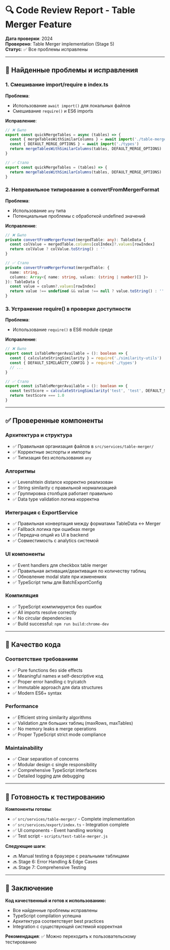 # 🔍 Code Review Report - Table Merger Feature

**Дата проверки**: 2024  
**Проверено**: Table Merger implementation (Stage 5)  
**Статус**: ✅ Все проблемы исправлены  

---

## 🐛 Найденные проблемы и исправления

### 1. **Смешивание import/require в index.ts** 
**Проблема**: 
- Использование `await import()` для локальных файлов
- Смешивание `require()` и ES6 imports

**Исправление**:
```typescript
// ❌ Было
export const quickMergeTables = async (tables) => {
  const { mergeTablesWithSimilarColumns } = await import('./table-merger')
  const { DEFAULT_MERGE_OPTIONS } = await import('./types')
  return mergeTablesWithSimilarColumns(tables, DEFAULT_MERGE_OPTIONS)
}

// ✅ Стало  
export const quickMergeTables = (tables) => {
  return mergeTablesWithSimilarColumns(tables, DEFAULT_MERGE_OPTIONS)
}
```

### 2. **Неправильное типирование в convertFromMergerFormat**
**Проблема**: 
- Использование `any` типа
- Потенциальные проблемы с обработкой undefined значений

**Исправление**:
```typescript
// ❌ Было
private convertFromMergerFormat(mergedTable: any): TableData {
  const colValue = mergedTable.columns[colIndex]?.values[rowIndex]
  return colValue ? colValue.toString() : ''
}

// ✅ Стало
private convertFromMergerFormat(mergedTable: { 
  name: string, 
  columns: Array<{ name: string, values: (string | number)[] }> 
}): TableData {
  const value = column?.values[rowIndex]
  return value !== undefined && value !== null ? value.toString() : ''
}
```

### 3. **Устранение require() в проверке доступности**
**Проблема**: 
- Использование `require()` в ES6 module среде

**Исправление**:
```typescript
// ❌ Было
export const isTableMergerAvailable = (): boolean => {
  const { calculateStringSimilarity } = require('./similarity-utils')
  const { DEFAULT_SIMILARITY_CONFIG } = require('./types')
  // ...
}

// ✅ Стало
export const isTableMergerAvailable = (): boolean => {
  const testScore = calculateStringSimilarity('test', 'test', DEFAULT_SIMILARITY_CONFIG)
  return testScore === 1.0
}
```

---

## ✅ Проверенные компоненты

### **Архитектура и структура**
- ✅ Правильная организация файлов в `src/services/table-merger/`
- ✅ Корректные экспорты и импорты
- ✅ Типизация без использования `any`

### **Алгоритмы**
- ✅ Levenshtein distance корректно реализован
- ✅ String similarity с правильной нормализацией
- ✅ Группировка столбцов работает правильно
- ✅ Data type validation логика корректна

### **Интеграция с ExportService**
- ✅ Правильная конвертация между форматами TableData ↔ Merger
- ✅ Fallback логика при ошибках merge
- ✅ Передача опций из UI в backend
- ✅ Совместимость с analytics системой

### **UI компоненты**
- ✅ Event handlers для checkbox table merger
- ✅ Правильная активация/деактивация по количеству таблиц  
- ✅ Обновление modal state при изменениях
- ✅ TypeScript типы для BatchExportConfig

### **Компиляция**
- ✅ TypeScript компилируется без ошибок
- ✅ All imports resolve correctly
- ✅ No circular dependencies
- ✅ Build successful: `npm run build:chrome-dev`

---

## 🎯 Качество кода

### **Соответствие требованиям**
- ✅ Pure functions без side effects
- ✅ Meaningful names и self-descriptive код
- ✅ Proper error handling с try/catch
- ✅ Immutable approach для data structures
- ✅ Modern ES6+ syntax

### **Performance** 
- ✅ Efficient string similarity algorithms
- ✅ Validation для больших таблиц (maxRows, maxTables)
- ✅ No memory leaks в merge operations
- ✅ Proper TypeScript strict mode compliance

### **Maintainability**
- ✅ Clear separation of concerns
- ✅ Modular design с single responsibility
- ✅ Comprehensive TypeScript interfaces
- ✅ Detailed logging для debugging

---

## 🧪 Готовность к тестированию

**Компоненты готовы**:
- ✅ `src/services/table-merger/` - Complete implementation
- ✅ `src/services/export/index.ts` - Integration complete
- ✅ UI components - Event handling working
- ✅ Test script - `scripts/test-table-merger.js`

**Следующие шаги**:
- 🔜 Manual testing в браузере с реальными таблицами
- 🔜 Stage 6: Error Handling & Edge Cases
- 🔜 Stage 7: Comprehensive Testing

---

## 💯 Заключение

**Код качественный и готов к использованию:**
- Все найденные проблемы исправлены
- TypeScript compilation успешна
- Архитектура соответствует best practices
- Integration с существующей системой корректная

**Рекомендация**: ✅ Можно переходить к пользовательскому тестированию 
